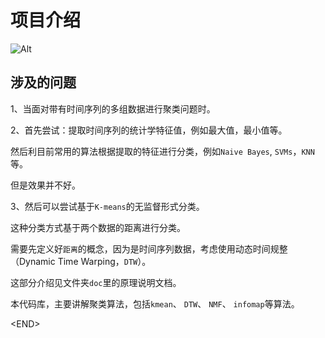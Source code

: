 # 项目介绍

![Alt](https://repobeats.axiom.co/api/embed/1b81d2577f36a09f53a1f9216390ff64eeed8116.svg "Repobeats analytics image")



## 涉及的问题

1、当面对带有时间序列的多组数据进行聚类问题时。

2、首先尝试：提取时间序列的统计学特征值，例如最大值，最小值等。

然后利目前常用的算法根据提取的特征进行分类，例如`Naive Bayes`, `SVMs`，`KNN` 等。

但是效果并不好。

3、然后可以尝试基于`K-means`的无监督形式分类。

这种分类方式基于两个数据的距离进行分类。

需要先定义好`距离`的概念，因为是时间序列数据，考虑使用动态时间规整（Dynamic Time Warping，`DTW`）。

这部分介绍见文件夹`doc`里的原理说明文档。

本代码库，主要讲解聚类算法，包括`kmean`、 `DTW`、 `NMF`、 `infomap`等算法。

\<END>
